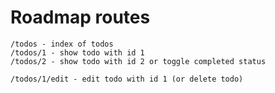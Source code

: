 # Roadmap routes

```text
/todos - index of todos
/todos/1 - show todo with id 1
/todos/2 - show todo with id 2 or toggle completed status

/todos/1/edit - edit todo with id 1 (or delete todo)
```
